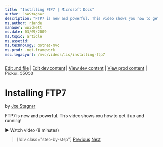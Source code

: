 ```yaml
---
title: "Installing FTP7 | Microsoft Docs"
author: JoeStagner
description: "FTP7 is new and powerful. This video shows you how to get it up and running!"
ms.author: riande
manager: wpickett
ms.date: 03/09/2009
ms.topic: article
ms.assetid: 
ms.technology: dotnet-mvc
ms.prod: .net-framework
msc.legacyurl: /mvc/videos/iis/installing-ftp7
---
```

[Edit .md file](C:\Projects\msc\dev\Msc.Www\Web.ASP\App_Data\github\mvc\videos\iis\installing-ftp7.md) | [Edit dev content](http://www.aspdev.net/umbraco#/content/content/edit/26817) | [View dev content](http://docs.aspdev.net/tutorials/mvc/videos/iis/installing-ftp7.html) | [View prod content](http://www.asp.net/mvc/videos/iis/installing-ftp7) | Picker: 35838

Installing FTP7
====================
by [Joe Stagner](https://github.com/JoeStagner)

FTP7 is new and powerful. This video shows you how to get it up and running!

[&#9654; Watch video (8 minutes)](https://channel9.msdn.com/Blogs/ASP-NET-Site-Videos/installing-ftp7)

>[!div class="step-by-step"] [Previous](creating-a-site-with-iis7-manager.md) [Next](bit-rate-throttling.md)